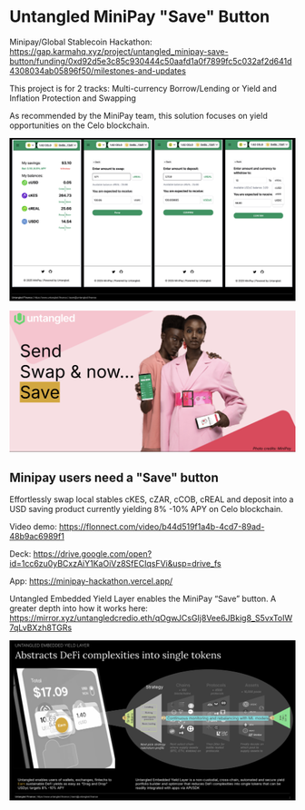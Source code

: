 # Untangled MiniPay "Save" Button


Minipay/Global Stablecoin Hackathon: https://gap.karmahq.xyz/project/untangled_minipay-save-button/funding/0xd92d5e3c85c930444c50aafd1a0f7899fc5c032af2d641d4308034ab05896f50/milestones-and-updates

This project is for 2 tracks: Multi-currency Borrow/Lending or Yield and Inflation Protection and Swapping 

As recommended by the MiniPay team, this solution focuses on yield opportunities on the Celo blockchain. 

![Save Button](Untangled_Minipay_"Save"_button.png)

![Save Button](Send%20Swap%20and%20now%20Save%20MiniPay.png)

## Minipay users need a "Save" button
Effortlessly swap local stables cKES, cZAR, cCOB, cREAL and deposit into a USD saving product currently yielding 8% -10% APY on Celo blockchain.

Video demo: https://flonnect.com/video/b44d519f1a4b-4cd7-89ad-48b9ac6989f1 

Deck: https://drive.google.com/open?id=1cc6zu0yBCxzAiY1KaOiVz8SfECIqsFVi&usp=drive_fs 

App: https://minipay-hackathon.vercel.app/ 

Untangled Embedded Yield Layer enables the MiniPay “Save” button. A greater depth into how it works here: https://mirror.xyz/untangledcredio.eth/qOgwJCsGIj8Vee6JBkig8_S5vxToIW7qLvBXzh8TGRs

![Untangled Embedded Yield Layer](Untangled_Embedded_Yield_Layer.png)
